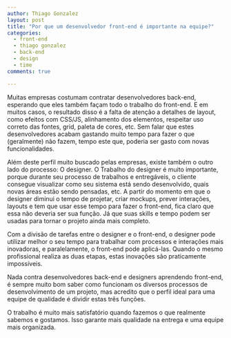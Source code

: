 ```yaml
---
author: Thiago Gonzalez
layout: post
title: "Por que um desenvolvedor front-end é importante na equipe?"
categories:
  - front-end
  - thiago gonzalez
  - back-end
  - design
  - time
comments: true

---
```


Muitas empresas costumam contratar desenvolvedores back-end, esperando que eles também façam todo o trabalho do front-end. E em muitos casos, o resultado disso é a falta de atenção a detalhes de layout, como efeitos com CSS/JS, alinhamento dos elementos, respeitar uso correto das fontes, grid, paleta de cores, etc. Sem falar que estes desenvolvedores acabam gastando muito tempo para fazer o que (geralmente) não fazem, tempo este que, poderia ser gasto com novas funcionalidades.

<!--more-->

Além deste perfil muito buscado pelas empresas, existe também o outro lado do processo: O designer. O Trabalho do designer é muito importante, porque durante seu processo de trabalhos e entregáveis, o cliente consegue visualizar como seu sistema está sendo desenvolvido, quais novas áreas estão sendo pensadas, etc. A partir do momento em que o designer diminui o tempo de projetar, criar mockups, prever interações, layouts e tem que usar esse tempo para fazer o front-end, fica claro que essa não deveria ser sua função. Já que suas skills e tempo podem ser usadas para tornar o projeto ainda mais completo.

Com a divisão de tarefas entre o designer e o front-end, o designer pode utilizar melhor o seu tempo para trabalhar com processos e interações mais inovadoras, e paralelamente, o front-end pode aplicá-las. Quando o mesmo profissional realiza as duas etapas, estas inovações são praticamente impossíveis.

Nada contra desenvolvedores back-end e designers aprendendo front-end, é sempre muito bom saber como funcionam os diversos processos de desenvolvimento de um projeto, mas acredito que o perfil ideal para uma equipe de qualidade é dividir estas três funções.

O trabalho é muito mais satisfatório quando fazemos o que realmente sabemos e gostamos. Isso garante mais qualidade na entrega e uma equipe mais organizada.
